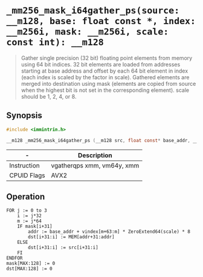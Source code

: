 `_mm256_mask_i64gather_ps(source: __m128, base: float const *, index: __m256i, mask: __m256i, scale: const int): __m128`
===============================================================================

> Gather single precision (32 bit) floating point elements from memory using 64 bit indices. 32 bit elements are loaded from addresses starting at base address and offset by each 64 bit element in index (each index is scaled by the factor in scale). Gathered elements are merged into destination using mask (elements are copied from source when the highest bit is not set in the corresponding element). scale should be 1, 2, 4, or 8.

## Synopsis

```c
#include <immintrin.h>

__m128 _mm256_mask_i64gather_ps (__m128 src, float const* base_addr, __m256i vindex, __m128 mask, const int scale);
```

| -           | Description                |
| ----------- | -------------------------- |
| Instruction | vgatherqps xmm, vm64y, xmm |
| CPUID Flags | AVX2                       |

## Operation

```
FOR j := 0 to 3
	i := j*32
	m := j*64
	IF mask[i+31]
		addr := base_addr + vindex[m+63:m] * ZeroExtend64(scale) * 8
		dst[i+31:i] := MEM[addr+31:addr]
	ELSE
		dst[i+31:i] := src[i+31:i]
	FI
ENDFOR
mask[MAX:128] := 0
dst[MAX:128] := 0
```

